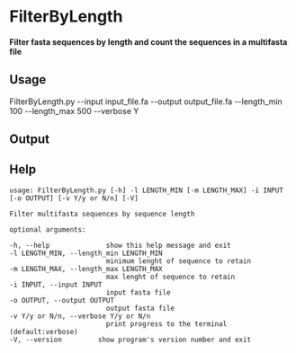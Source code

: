 # FilterByLength

#### Filter fasta sequences by length and count the sequences in a multifasta file



## Usage

FilterByLength.py --input input_file.fa --output output_file.fa --length_min 100 --length_max 500 --verbose Y

## Output



## Help 
```
usage: FilterByLength.py [-h] -l LENGTH_MIN [-m LENGTH_MAX] -i INPUT [-o OUTPUT] [-v Y/y or N/n] [-V]

Filter multifasta sequences by sequence length

optional arguments: 

-h, --help           	show this help message and exit
-l LENGTH_MIN, --length_min LENGTH_MIN
                     	minimum lenght of sequence to retain
-m LENGTH_MAX, --length_max LENGTH_MAX
                     	max lenght of sequence to retain 
-i INPUT, --input INPUT      
						input fasta file
-o OUTPUT, --output OUTPUT         
						output fasta file  
-v Y/y or N/n, --verbose Y/y or N/n     
						print progress to the terminal (default:verbose)  
-V, --version         show program's version number and exit

```

